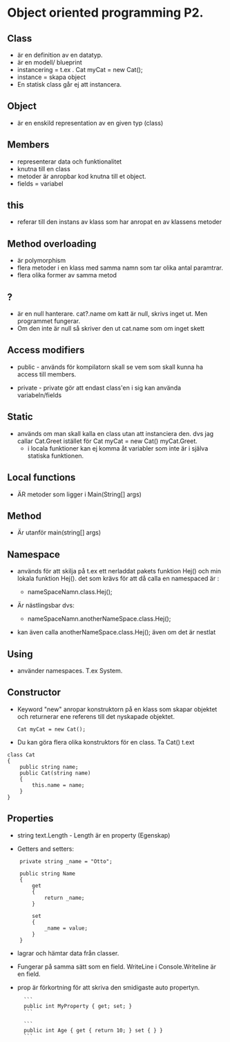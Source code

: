 # Object oriented programming P2.

## Class
* är en definition av en datatyp.
* är en modell/ blueprint
* instancering = t.ex . Cat myCat = new Cat();
* instance = skapa object
* En statisk class går ej att instancera.


## Object
* är en enskild representation av en given typ (class)


## Members
* representerar data och funktionalitet
* knutna till en class
* metoder är anropbar kod knutna till et object.
* fields = variabel


## this
* referar till den instans av klass som har anropat en av klassens metoder

## Method overloading
* är polymorphism
* flera metoder i en klass med samma namn som tar olika antal paramtrar.
* flera olika former av samma metod

## ?
* är en null hanterare. cat?.name om katt är null, skrivs inget ut. Men programmet fungerar.
* Om den inte är null så skriver den ut cat.name som om inget skett

## Access modifiers
* public - används för kompilatorn skall se vem som skall kunna ha access till members.

* private - private gör att endast class'en i sig kan använda variabeln/fields

## Static
* används om man skall kalla en class utan att instanciera den. dvs jag callar Cat.Greet istället för Cat myCat = new Cat() myCat.Greet.
    * i locala funktioner kan ej komma åt variabler som inte är i själva statiska funktionen.


## Local functions
* ÄR metoder som ligger i Main(String[] args)

## Method
* Är utanför main(string[] args)



## Namespace

* används för att skilja på t.ex ett nerladdat pakets funktion Hej() och min lokala funktion Hej(). det som krävs för att då calla en namespaced är : 
    * nameSpaceNamn.class.Hej();

* Är nästlingsbar dvs:
    * nameSpaceNamn.anotherNameSpace.class.Hej();


* kan även calla anotherNameSpace.class.Hej(); även om det är nestlat


## Using

* använder namespaces. T.ex System.


## Constructor

* Keyword "new" anropar konstruktorn på en klass som skapar objektet och returnerar ene referens till det nyskapade objektet.
    ```
    Cat myCat = new Cat();
    ```

* Du kan göra flera olika konstruktors för en class. Ta Cat() t.ext
```
class Cat 
{
    public string name;
    public Cat(string name)
    {
        this.name = name;
    }
}
```




## Properties

* string text.Length - Length är en property (Egenskap)


* Getters and setters:
```
    private string _name = "Otto";

    public string Name
    {
        get
        {
            return _name;
        }

        set
        {
            _name = value;
        }
    }
```


* lagrar och hämtar data från classer.

* Fungerar på samma sätt som en field. WriteLine i Console.Writeline är en field.

* prop är förkortning för att skriva den smidigaste auto propertyn.

    	```
        public int MyProperty { get; set; }
        ```

        ```
        public int Age { get { return 10; } set { } }
        ```
        